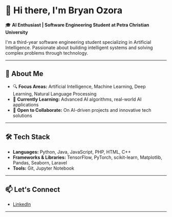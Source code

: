 # 👋 Hi there, I'm Bryan Ozora

🎓 **AI Enthusiast | Software Engineering Student at Petra Christian University**

I'm a third-year software engineering student specializing in Artificial Intelligence. Passionate about building intelligent systems and solving complex problems through technology.

---

## 🧠 About Me

- 🔍 **Focus Areas:** Artificial Intelligence, Machine Learning, Deep Learning, Natural Language Processing  
- 🌱 **Currently Learning:** Advanced AI algorithms, real-world AI applications  
- 🤝 **Open to Collaborate:** On AI-driven projects and innovative tech solutions  

---

## 🛠️ Tech Stack

- **Languages:** Python, Java, JavaScript, PHP, HTML, C++  
- **Frameworks & Libraries:** TensorFlow, PyTorch, scikit-learn, Matplotlib, Pandas, Seaborn, Laravel
- **Tools:** Git, Jupyter Notebook  

---

## 📫 Let's Connect

- [LinkedIn](https://www.linkedin.com/in/bryan-ozora/)

---
